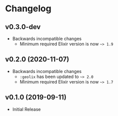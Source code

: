 # Changelog

## v0.3.0-dev

- Backwards incompatible changes
    - Minimum required Elixir version is now `~> 1.9`

## v0.2.0 (2020-11-07)

- Backwards incompatible changes
    - `:geolix` has been updated to `~> 2.0`
    - Minimum required Elixir version is now `~> 1.7`

## v0.1.0 (2019-09-11)

- Initial Release
